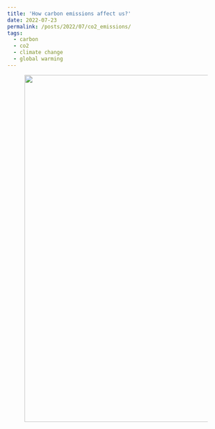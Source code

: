```yaml
---
title: 'How carbon emissions affect us?'
date: 2022-07-23
permalink: /posts/2022/07/co2_emissions/
tags:
  - carbon
  - co2
  - climate change
  - global warming
---
```


<figure class="wp-block-image size-large"><img width="1200" height="800" src="https://static.toiimg.com/photo/71993051/agra-fog.jpg" alt="" class="wp-image-2284" sizes="(max-width: 1200px) 100vw, 1200px"></figure>



